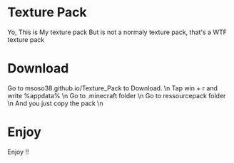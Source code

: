 # Texture Pack
Yo,
This is My texture pack
But is not a normaly texture pack, that's a WTF texture pack

# Download
Go to msoso38.github.io/Texture_Pack to Download. \n
Tap win + r and write %appdata% \n
Go to .minecraft folder \n
Go to ressourcepack folder \n
And you just copy the pack \n

# Enjoy
Enjoy !!
